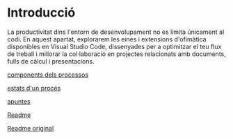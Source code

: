 # Introducció

La productivitat dins l'entorn de desenvolupament no es limita únicament al codi.
En aquest apartat, explorarem les eines i extensions d'ofimàtica disponibles en Visual Studio Code, 
dissenyades per a optimitzar el teu flux de treball i millorar la col·laboració en projectes relacionats amb 
documents, fulls de càlcul i presentacions.





[components dels processos](02_components_del_processos.md)

[estats d'un procés](03_estats_d'un_proces.md)

[apuntes](../apuntes.md)

[Readme](../README.md)

[Readme original](../../README.md)